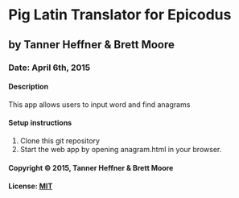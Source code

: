 # Pig Latin Translator for Epicodus
## by Tanner Heffner & Brett Moore
### Date: April 6th, 2015
#### Description

This app allows users to input word and find anagrams



#### Setup instructions
1. Clone this git repository
2. Start the web app by opening anagram.html in your browser.

#### Copyright © 2015, Tanner Heffner & Brett Moore

#### License: [MIT](https://github.com/twbs/bootstrap/blob/master/LICENSE)  
